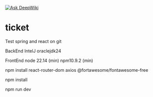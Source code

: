 [![Ask DeepWiki](https://deepwiki.com/badge.svg)](https://deepwiki.com/Elvificent/ticket)

# ticket

Test spring and react on git

BackEnd
IntelJ oraclejdk24



FrontEnd
node 22.14 (min)
npm10.9.2 (min)

npm install react-router-dom axios @fortawesome/fontawesome-free     

npm install

npm run dev
